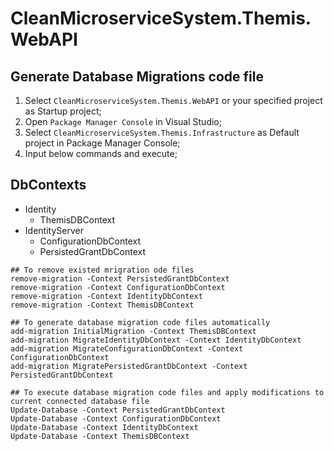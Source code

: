 # CleanMicroserviceSystem.Themis.WebAPI

## Generate Database Migrations code file

1. Select `CleanMicroserviceSystem.Themis.WebAPI` or your specified project as Startup project;
2. Open `Package Manager Console` in Visual Studio;
3. Select `CleanMicroserviceSystem.Themis.Infrastructure` as Default project in Package Manager Console;
4. Input below commands and execute;

### 

## DbContexts

- Identity
  - ThemisDBContext
- IdentityServer
  - ConfigurationDbContext
  - PersistedGrantDbContext

```
## To remove existed mrigration ode files
remove-migration -Context PersistedGrantDbContext
remove-migration -Context ConfigurationDbContext
remove-migration -Context IdentityDbContext
remove-migration -Context ThemisDBContext

## To generate database migration code files automatically
add-migration InitialMigration -Context ThemisDBContext
add-migration MigrateIdentityDbContext -Context IdentityDbContext
add-migration MigrateConfigurationDbContext -Context ConfigurationDbContext
add-migration MigratePersistedGrantDbContext -Context PersistedGrantDbContext

## To execute database migration code files and apply modifications to current connected database file
Update-Database -Context PersistedGrantDbContext
Update-Database -Context ConfigurationDbContext
Update-Database -Context IdentityDbContext
Update-Database -Context ThemisDBContext
```
